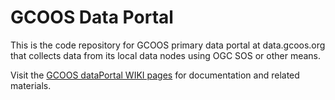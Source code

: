 # GCOOS Data Portal
This is the code repository for GCOOS primary data portal at data.gcoos.org that collects data from its local data nodes using OGC SOS or other means.

Visit the [GCOOS dataPortal WIKI pages](https://github.com/GCOOS/dataPortal/wiki) for documentation and related materials.

